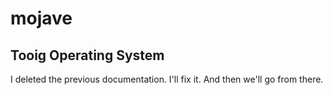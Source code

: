 # mojave

## Tooig Operating System

I deleted the previous documentation. I'll fix it. And then we'll go from there.



